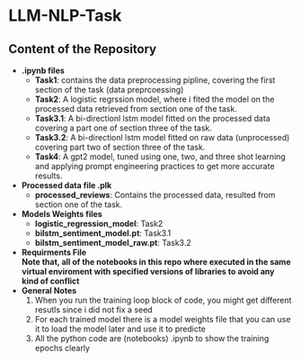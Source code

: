# LLM-NLP-Task
## Content of the Repository 
+ **.ipynb files**
  * **Task1**: contains the data preprocessing pipline, covering the first section of the task (data preprcoessing)
  * **Task2**: A logistic regrssion model, where i fited the model on the processed data retrieved from section one of the task.
  * **Task3.1**: A bi-directionl lstm model fitted on the processed data covering a part one of section three of the task.
  * **Task3.2**: A bi-directionl lstm model fitted on raw data (unprocessed) covering part two of section three of the task.
  * **Task4**: A gpt2 model, tuned using one, two, and three shot learning and applying prompt engineering practices to get more accurate results.
+ **Processed data file .plk**
  * **processed_reviews**: Contains the processed data, resulted from section one of the task.
+ **Models Weights files**
  + **logistic_regression_model**: Task2
  + **bilstm_sentiment_model.pt**: Task3.1
  + **bilstm_sentiment_model_raw.pt**: Task3.2
+ **Requirments File**
  <br>
  **Note that, all of the notebooks in this repo where executed in the same virtual enviroment with specified versions of libraries to avoid any kind of conflict**
  </br>
+ **General Notes**
  1. When you run the training loop block of code, you might get different resutls since i did not fix a seed
  2. For each trained model there is a model weights file that you can use it to load the model later and use it to predicte
  3.  All the python code are (notebooks) .ipynb to show the training epochs clearly 
    
  
